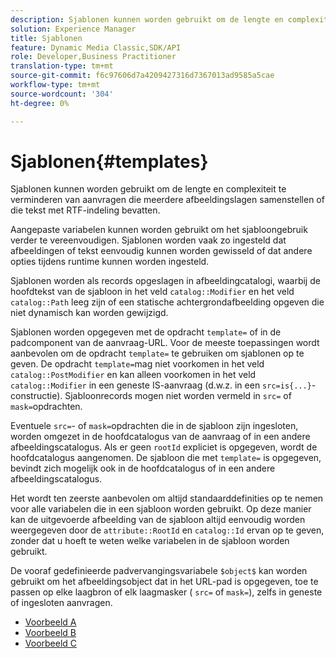 ```yaml
---
description: Sjablonen kunnen worden gebruikt om de lengte en complexiteit te verminderen van aanvragen die meerdere afbeeldingslagen samenstellen of die tekst met RTF-indeling bevatten.
solution: Experience Manager
title: Sjablonen
feature: Dynamic Media Classic,SDK/API
role: Developer,Business Practitioner
translation-type: tm+mt
source-git-commit: f6c97606d7a4209427316d7367013ad9585a5cae
workflow-type: tm+mt
source-wordcount: '304'
ht-degree: 0%

---
```



# Sjablonen{#templates}

Sjablonen kunnen worden gebruikt om de lengte en complexiteit te verminderen van aanvragen die meerdere afbeeldingslagen samenstellen of die tekst met RTF-indeling bevatten.

Aangepaste variabelen kunnen worden gebruikt om het sjabloongebruik verder te vereenvoudigen. Sjablonen worden vaak zo ingesteld dat afbeeldingen of tekst eenvoudig kunnen worden gewisseld of dat andere opties tijdens runtime kunnen worden ingesteld.

Sjablonen worden als records opgeslagen in afbeeldingcatalogi, waarbij de hoofdtekst van de sjabloon in het veld `catalog::Modifier` en het veld `catalog::Path` leeg zijn of een statische achtergrondafbeelding opgeven die niet dynamisch kan worden gewijzigd.

Sjablonen worden opgegeven met de opdracht `template=` of in de padcomponent van de aanvraag-URL. Voor de meeste toepassingen wordt aanbevolen om de opdracht `template=` te gebruiken om sjablonen op te geven. De opdracht `template=`mag niet voorkomen in het veld `catalog::PostModifier` en kan alleen voorkomen in het veld `catalog::Modifier` in een geneste IS-aanvraag (d.w.z. in een `src=is{...}`-constructie). Sjabloonrecords mogen niet worden vermeld in `src=` of `mask=`opdrachten.

Eventuele `src=`- of `mask=`opdrachten die in de sjabloon zijn ingesloten, worden omgezet in de hoofdcatalogus van de aanvraag of in een andere afbeeldingscatalogus. Als er geen `rootId` expliciet is opgegeven, wordt de hoofdcatalogus aangenomen. De sjabloon die met `template=` is opgegeven, bevindt zich mogelijk ook in de hoofdcatalogus of in een andere afbeeldingscatalogus.

Het wordt ten zeerste aanbevolen om altijd standaarddefinities op te nemen voor alle variabelen die in een sjabloon worden gebruikt. Op deze manier kan de uitgevoerde afbeelding van de sjabloon altijd eenvoudig worden weergegeven door de `attribute::RootId` en `catalog::Id` ervan op te geven, zonder dat u hoeft te weten welke variabelen in de sjabloon worden gebruikt.

De vooraf gedefinieerde padvervangingsvariabele `$object$` kan worden gebruikt om het afbeeldingsobject dat in het URL-pad is opgegeven, toe te passen op elke laagbron of elk laagmasker ( `src=` of `mask=`), zelfs in geneste of ingesloten aanvragen.

* [Voorbeeld A](r-example-a.md)
* [Voorbeeld B](r-example-b.md)
* [Voorbeeld C](r-example-c.md)
